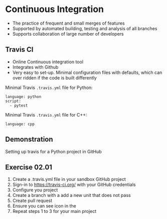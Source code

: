 # Continuous Integration
- The practice of frequent and small merges of features
- Supported by automated building, testing and analysis of all branches
- Supports collaboration of large number of developers 

## Travis CI
- Online Continuous integration tool
- Integrates with Github
- Very easy to set-up. Minimal configuration files with defaults, which can over ridden if the code is built differently

Minimal Travis `.travis.yml` file for Python:
```$xslt
language: python
script:
  - pytest
```

Minimal Travis `.travis.yml` file for C++:
```$xslt
language: cpp
```

## Demonstration
Setting up travis for a Python project in GitHub

## Exercise 02.01
1. Create a .travis.yml file in your sandbox GitHub project
2. Sign-in to https://travis-ci.org/ with your GitHub credentials
3. Configure you project
4. Create a branch with a add a new unit that does not pass
5. Create pull request
6. Ensure you can see icon in the
7. Repeat steps 1 to 3 for your main project





